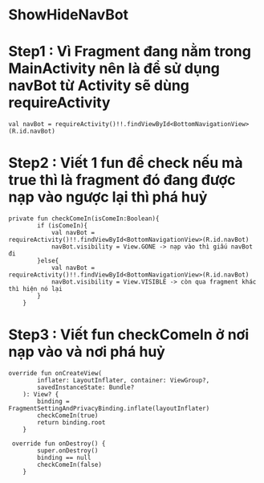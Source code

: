 # ShowHideNavBot

 
# Step1 : Vì Fragment đang nằm trong MainActivity nên là để sử dụng navBot từ Activity sẽ dùng requireActivity
```
val navBot = requireActivity()!!.findViewById<BottomNavigationView>(R.id.navBot)
```

# Step2 : Viết 1 fun để check nếu mà true thì là fragment đó đang được nạp vào ngược lại thì phá huỷ 
```
private fun checkComeIn(isComeIn:Boolean){
        if (isComeIn){
            val navBot = requireActivity()!!.findViewById<BottomNavigationView>(R.id.navBot)
            navBot.visibility = View.GONE -> nạp vào thì giấu navBot đi
        }else{
            val navBot = requireActivity()!!.findViewById<BottomNavigationView>(R.id.navBot)
            navBot.visibility = View.VISIBLE -> còn qua fragment khác thì hiện nó lại
        }
    }
```


# Step3 : Viết fun checkComeIn ở nơi nạp vào và nơi phá huỷ 
```
override fun onCreateView(
        inflater: LayoutInflater, container: ViewGroup?,
        savedInstanceState: Bundle?
    ): View? {
        binding = FragmentSettingAndPrivacyBinding.inflate(layoutInflater) 
        checkComeIn(true)
        return binding.root
    }
```  

```
 override fun onDestroy() {
        super.onDestroy()
        binding == null
        checkComeIn(false)
    }
```    

